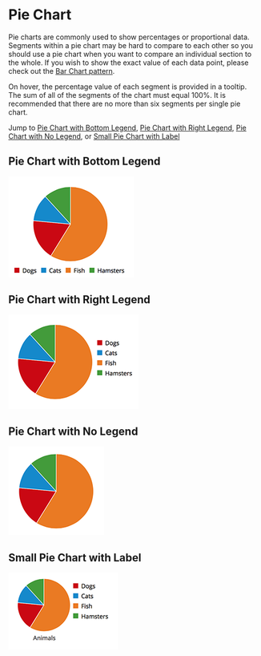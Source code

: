 # Pie Chart

Pie charts are commonly used to show percentages or proportional data. Segments within a pie chart may be hard to compare to each other so you should use a pie chart when you want to compare an individual section to the whole. If you wish to show the exact value of each data point, please check out the [Bar Chart pattern](https://www.patternfly.org/pattern-library/data-visualization/bar-chart).

On hover, the percentage value of each segment is provided in a tooltip. The sum of all of the segments of the chart must equal 100%. It is recommended that there are no more than six segments per single pie chart. 

Jump to [Pie Chart with Bottom Legend](#pie-chart-with-bottom-legend), [Pie Chart with Right Legend](#pie-chart-with-right-legend), [Pie Chart with No Legend](#pie-chart-with-no-legend), or [Small Pie Chart with Label](#small-pie-chart-with-label)


## Pie Chart with Bottom Legend
![Pie Chart with Bottom Legend](img/bottom-legend-pie-chart.png)

## Pie Chart with Right Legend
![Pie Chart with Right Legend](img/right-legend-pie-chart.png)

## Pie Chart with No Legend
![Pie Chart with No Legend](img/no-legend-pie-chart.png)

## Small Pie Chart with Label
![Small Pie Chart with Label](img/small-pie-chart.png)

